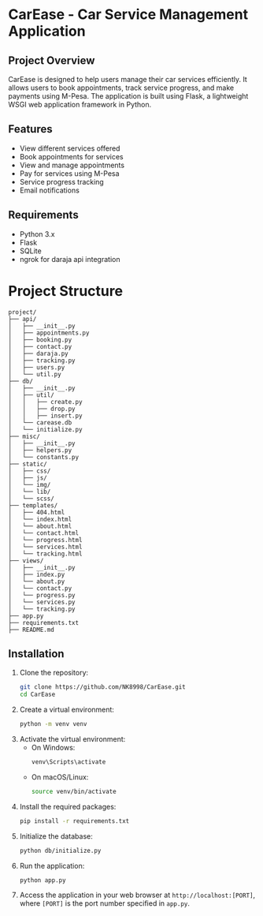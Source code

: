 
# CarEase - Car Service Management Application

## Project Overview
CarEase is designed to help users manage their car services efficiently. It allows users to book appointments, track service progress, and make payments using M-Pesa. The application is built using Flask, a lightweight WSGI web application framework in Python.

## Features
- View different services offered
- Book appointments for services
- View and manage appointments
- Pay for services using M-Pesa
- Service progress tracking
- Email notifications

## Requirements
- Python 3.x
- Flask
- SQLite
- ngrok for daraja api integration


# Project Structure

```
project/
├── api/
│   ├── __init__.py
│   ├── appointments.py
│   ├── booking.py
│   ├── contact.py
│   ├── daraja.py
│   ├── tracking.py
│   ├── users.py
│   └── util.py
├── db/
│   ├── __init__.py
│   ├── util/
│   │   ├── create.py
│   │   ├── drop.py
│   │   ├── insert.py
│   └── carease.db
│   └── initialize.py
├── misc/
│   ├── __init__.py
│   ├── helpers.py
│   └── constants.py
├── static/
│   ├── css/
│   ├── js/
│   └── img/
│   └── lib/
│   └── scss/
├── templates/
│   ├── 404.html
│   └── index.html
│   └── about.html
│   └── contact.html
│   └── progress.html
│   └── services.html
│   └── tracking.html
├── views/
│   ├── __init__.py
│   ├── index.py
│   └── about.py
│   └── contact.py
│   └── progress.py
│   └── services.py
│   └── tracking.py
├── app.py
├── requirements.txt
├── README.md
```
## Installation
1. Clone the repository:
    ```bash
    git clone https://github.com/NK8998/CarEase.git
    cd CarEase
    ```
2. Create a virtual environment:
    ```bash
    python -m venv venv
    ```
3. Activate the virtual environment:
    - On Windows:
      ```bash
      venv\Scripts\activate
      ```
    - On macOS/Linux:
      ```bash
      source venv/bin/activate
      ```
4. Install the required packages:
    ```bash
    pip install -r requirements.txt
    ```
5. Initialize the database:
    ```bash
    python db/initialize.py
    ```
6. Run the application:
    ```bash
    python app.py
    ```
7. Access the application in your web browser at `http://localhost:[PORT]`, where `[PORT]` is the port number specified in `app.py`.
